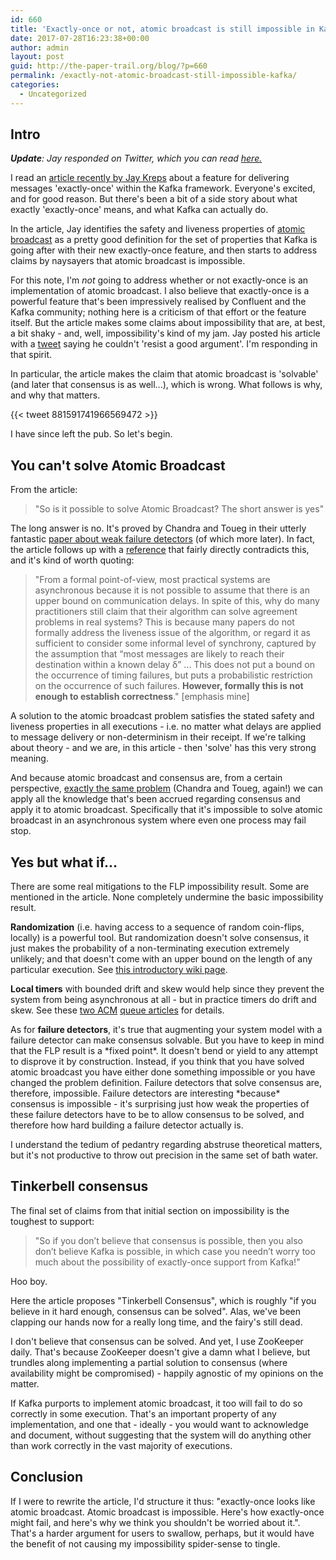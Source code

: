 ```yaml
---
id: 660
title: 'Exactly-once or not, atomic broadcast is still impossible in Kafka - or anywhere'
date: 2017-07-28T16:23:38+00:00
author: admin
layout: post
guid: http://the-paper-trail.org/blog/?p=660
permalink: /exactly-not-atomic-broadcast-still-impossible-kafka/
categories:
  - Uncategorized
---
```

## **Intro**

_**Update**: Jay responded on Twitter, which you can read [here.](https://twitter.com/jaykreps/status/891096229504966656)_

I read an [article recently by Jay Kreps](https://t.co/xrA4IROUue) about a feature for delivering messages 'exactly-once' within the Kafka framework. Everyone's excited, and for good reason. But there's been a bit of a side story about what exactly 'exactly-once' means, and what Kafka can actually do.

In the article, Jay identifies the safety and liveness properties of [atomic broadcast](https://en.wikipedia.org/wiki/Atomic_broadcast) as a pretty good definition for the set of properties that Kafka is going after with their new exactly-once feature, and then starts to address claims by naysayers that atomic broadcast is impossible.

For this note, I'm _not_ going to address whether or not exactly-once is an implementation of atomic broadcast. I also believe that exactly-once is a powerful feature that's been impressively realised by Confluent and the Kafka community; nothing here is a criticism of that effort or the feature itself. But the article makes some claims about impossibility that are, at best, a bit shaky - and, well, impossibility's kind of my jam. Jay posted his article with a [tweet](https://twitter.com/jaykreps/status/881563991742349313) saying he couldn't 'resist a good argument'. I'm responding in that spirit.

In particular, the article makes the claim that atomic broadcast is 'solvable' (and later that consensus is as well...), which is wrong. What follows is why, and why that matters.

{{< tweet 881591741966569472 >}}

I have since left the pub. So let's begin.

<!--more-->

## **You can't solve Atomic Broadcast**

From the article:

> "So is it possible to solve Atomic Broadcast? The short answer is yes"

The long answer is no. It's proved by Chandra and Toueg in their utterly fantastic [paper about weak failure detectors](https://www.cs.utexas.edu/~lorenzo/corsi/cs380d/papers/p225-chandra.pdf) (of which more later). In fact, the article follows up with a [reference](https://pdfs.semanticscholar.org/a8dc/564344a30fe6fd151d685f25d0e435128fa7.pdf) that fairly directly contradicts this, and it's kind of worth quoting:

> "From a formal point-of-view, most practical systems are asynchronous because it is not possible to assume that there is an upper bound on communication delays. In spite of this, why do many practitioners still claim that their algorithm can solve agreement problems in real systems? This is because many papers do not formally address the liveness issue of the algorithm, or regard it as sufficient to consider some informal level of synchrony, captured by the assumption that “most messages are likely to reach their destination within a known delay δ” ... This does not put a bound on the occurrence of timing failures, but puts a probabilistic restriction on the occurrence of such failures. **However, formally this is not enough to establish correctness**." [emphasis mine]

A solution to the atomic broadcast problem satisfies the stated safety and liveness properties in all executions - i.e. no matter what delays are applied to message delivery or non-determinism in their receipt. If we're talking about theory - and we are, in this article - then 'solve' has this very strong meaning.

And because atomic broadcast and consensus are, from a certain perspective, [exactly the same problem](https://www.cs.utexas.edu/~lorenzo/corsi/cs380d/papers/p225-chandra.pdf) (Chandra and Toueg, again!) we can apply all the knowledge that's been accrued regarding consensus and apply it to atomic broadcast. Specifically that it's impossible to solve atomic broadcast in an asynchronous system where even one process may fail stop.

## **Yes but what if...**

There are some real mitigations to the FLP impossibility result. Some are mentioned in the article. None completely undermine the basic impossibility result.

**Randomization** (i.e. having access to a sequence of random coin-flips, locally) is a powerful tool. But randomization doesn't solve consensus, it just makes the probability of a non-terminating execution extremely unlikely; and that doesn't come with an upper bound on the length of any particular execution. See [this introductory wiki page](http://www.cs.yale.edu/homes/aspnes/pinewiki/RandomizedConsensus.html).

**Local timers** with bounded drift and skew would help since they prevent the system from being asynchronous at all - but in practice timers do drift and skew. See these [two ACM](http://queue.acm.org/detail.cfm?id=2655736) [queue articles](http://queue.acm.org/detail.cfm?id=2745385) for details.

As for **failure detectors**, it's true that augmenting your system model with a failure detector can make consensus solvable. But you have to keep in mind that the FLP result is a \*fixed point\*. It doesn't bend or yield to any attempt to disprove it by construction. Instead, if you think that you have solved atomic broadcast you have either done something impossible or you have changed the problem definition. Failure detectors that solve consensus are, therefore, impossible. Failure detectors are interesting \*because\* consensus is impossible - it's surprising just how weak the properties of these failure detectors have to be to allow consensus to be solved, and therefore how hard building a failure detector actually is.

I understand the tedium of pedantry regarding abstruse theoretical matters, but it's not productive to throw out precision in the same set of bath water.

## **Tinkerbell consensus**

The final set of claims from that initial section on impossibility is the toughest to support:

> "So if you don’t believe that consensus is possible, then you also don’t believe Kafka is possible, in which case you needn’t worry too much about the possibility of exactly-once support from Kafka!"

Hoo boy.

Here the article proposes "Tinkerbell Consensus", which is roughly "if you believe in it hard enough, consensus can be solved". Alas, we've been clapping our hands now for a really long time, and the fairy's still dead.

I don't believe that consensus can be solved. And yet, I use ZooKeeper daily. That's because ZooKeeper doesn't give a damn what I believe, but trundles along implementing a partial solution to consensus (where availability might be compromised) - happily agnostic of my opinions on the matter.

If Kafka purports to implement atomic broadcast, it too will fail to do so correctly in some execution. That's an important property of any implementation, and one that - ideally - you would want to acknowledge and document, without suggesting that the system will do anything other than work correctly in the vast majority of executions.

## **Conclusion**

If I were to rewrite the article, I'd structure it thus: "exactly-once looks like atomic broadcast. Atomic broadcast is impossible. Here's how exactly-once might fail, and here's why we think you shouldn't be worried about it.". That's a harder argument for users to swallow, perhaps, but it would have the benefit of not causing my impossibility spider-sense to tingle.
